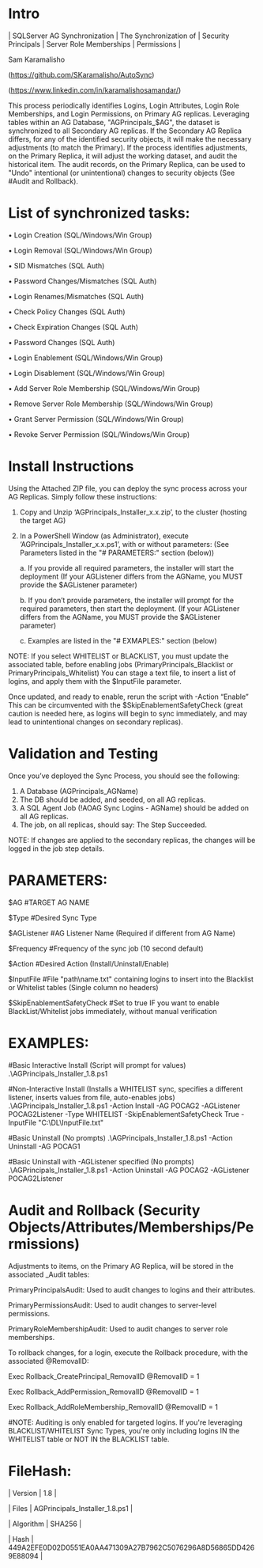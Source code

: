 # Intro 


| SQLServer AG Synchronization | The Synchronization of | Security Principals | Server Role Memberships | Permissions |
	
Sam Karamalisho

(https://github.com/SKaramalisho/AutoSync)

(https://www.linkedin.com/in/karamalishosamandar/)



This process periodically identifies Logins, Login Attributes, Login Role Memberships, and Login Permissions, on Primary AG replicas.
Leveraging tables within an AG Database, "AGPrincipals_$AG", the dataset is synchronized to all Secondary AG replicas.
If the Secondary AG Replica differs, for any of the identified security objects, it will make the necessary adjustments (to match the Primary).
If the process identifies adjustments, on the Primary Replica, it will adjust the working dataset, and audit the historical item.
The audit records, on the Primary Replica, can be used to "Undo" intentional (or unintentional) changes to security objects (See #Audit and Rollback).


# List of synchronized tasks:


•	Login Creation (SQL/Windows/Win Group)

•	Login Removal (SQL/Windows/Win Group)

•	SID Mismatches (SQL Auth)

•	Password Changes/Mismatches (SQL Auth)

•	Login Renames/Mismatches (SQL Auth)

•	Check Policy Changes (SQL Auth)

•	Check Expiration Changes (SQL Auth)

•	Password Changes (SQL Auth)

•	Login Enablement (SQL/Windows/Win Group)

•	Login Disablement (SQL/Windows/Win Group)

•	Add Server Role Membership (SQL/Windows/Win Group)

•	Remove Server Role Membership (SQL/Windows/Win Group)

•	Grant Server Permission (SQL/Windows/Win Group)

•	Revoke Server Permission (SQL/Windows/Win Group)


# Install Instructions


Using the Attached ZIP file, you can deploy the sync process across your AG Replicas.
Simply follow these instructions:

1.	Copy and Unzip ‘AGPrincipals_Installer_x.x.zip’, to the cluster (hosting the target AG)
2.	In a PowerShell Window (as Administrator), execute ‘AGPrincipals_Installer_x.x.ps1’, with or without parameters: (See Parameters listed in the "# PARAMETERS:" section (below))

	a.	If you provide all required parameters, the installer will start the deployment (If your AGListener differs from the AGName, you MUST provide the $AGListener parameter)

	b.	If you don’t provide parameters, the installer will prompt for the required parameters, then start the deployment. (If your AGListener differs from the AGName, you MUST provide the $AGListener parameter)

	c.	Examples are listed in the "# EXMAPLES:" section (below)

NOTE: If you select WHITELIST or BLACKLIST, you must update the associated table, before enabling jobs (PrimaryPrincipals_Blacklist or PrimaryPrincipals_Whitelist) You can stage a text file, to insert a list of logins, and apply them with the $InputFile parameter. 

Once updated, and ready to enable, rerun the script with -Action “Enable” This can be circumvented with the $SkipEnablementSafetyCheck (great caution is needed here, as logins will begin to sync immediately, and may lead to unintentional changes on secondary replicas).


# Validation and Testing 


Once you’ve deployed the Sync Process, you should see the following:
1)	A Database (AGPrincipals_AGName) 
2)	The DB should be added, and seeded, on all AG replicas.
3)	A SQL Agent Job (!AOAG Sync Logins - AGName) should be added on all AG replicas.
4)	The job, on all replicas, should say: The Step Succeeded.


NOTE: If changes are applied to the secondary replicas, the changes will be logged in the job step details. 


# PARAMETERS:


$AG #TARGET AG NAME
 
$Type #Desired Sync Type
 
$AGListener #AG Listener Name (Required if different from AG Name)
 
$Frequency #Frequency of the sync job (10 second default)
 
$Action #Desired Action (Install/Uninstall/Enable)
 
$InputFile #File "path\name.txt" containing logins to insert into the Blacklist or Whitelist tables (Single column no headers)
 
$SkipEnablementSafetyCheck #Set to true IF you want to enable BlackList/Whitelist jobs immediately, without manual verification
 

# EXAMPLES:

#Basic Interactive Install (Script will prompt for values)
.\AGPrincipals_Installer_1.8.ps1

#Non-Interactive Install (Installs a WHITELIST sync, specifies a different listener, inserts values from file, auto-enables jobs)
.\AGPrincipals_Installer_1.8.ps1 -Action Install -AG POCAG2 -AGListener POCAG2Listener -Type WHITELIST -SkipEnablementSafetyCheck True -InputFile "C:\DL\InputFile.txt"

#Basic Uninstall (No prompts)
.\AGPrincipals_Installer_1.8.ps1 -Action Uninstall -AG POCAG1

#Basic Uninstall with -AGListener specified (No prompts)
.\AGPrincipals_Installer_1.8.ps1 -Action Uninstall -AG POCAG2 -AGListener POCAG2Listener


# Audit and Rollback (Security Objects/Attributes/Memberships/Permissions)


Adjustments to items, on the Primary AG Replica, will be stored in the associated _Audit tables:

PrimaryPrincipalsAudit: Used to audit changes to logins and their attributes.

PrimaryPermissionsAudit: Used to audit changes to server-level permissions.

PrimaryRoleMembershipAudit: Used to audit changes to server role memberships.


To rollback changes, for a login, execute the Rollback procedure, with the associated @RemovalID:

Exec Rollback_CreatePrincipal_RemovalID @RemovalID = 1

Exec Rollback_AddPermission_RemovalID @RemovalID = 1

Exec Rollback_AddRoleMembership_RemovalID @RemovalID = 1


#NOTE: Auditing is only enabled for targeted logins. If you're leveraging BLACKLIST/WHITELIST Sync Types, you're only including logins IN the WHITELIST table or NOT IN the BLACKLIST table.


# FileHash:


| Version | 1.8 |

| Files | AGPrincipals_Installer_1.8.ps1 |

| Algorithm | SHA256 |

| Hash | 449A2EFE0D02D0551EA0AA471309A27B7962C5076296A8D56865DD4269E88094 |

